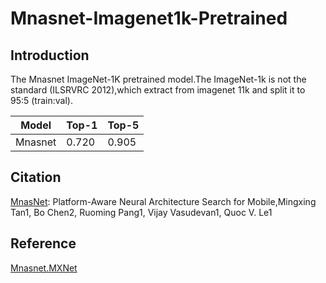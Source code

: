 # Mnasnet-Imagenet1k-Pretrained

## Introduction

The Mnasnet ImageNet-1K pretrained model.The ImageNet-1k is not the standard (ILSRVRC 2012),which extract from imagenet 11k and split it to 95:5 (train:val).

| Model   | Top-1 | Top-5 |
| ------- | ----- | ----- |
| Mnasnet | 0.720 | 0.905 |

## Citation

[MnasNet](https://arxiv.org/pdf/1807.11626.pdf): Platform-Aware Neural Architecture Search for Mobile,Mingxing Tan1, Bo Chen2, Ruoming Pang1, Vijay Vasudevan1, Quoc V. Le1

## Reference

[Mnasnet.MXNet](https://github.com/chinakook/Mnasnet.MXNet)
